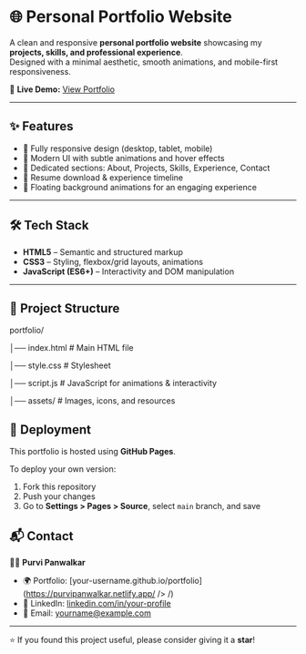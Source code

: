 # 🌐 Personal Portfolio Website  

A clean and responsive **personal portfolio website** showcasing my **projects, skills, and professional experience**.  
Designed with a minimal aesthetic, smooth animations, and mobile-first responsiveness.  

🔗 **Live Demo:** [View Portfolio](https://your-username.github.io/portfolio/)  

---

## ✨ Features  
- 📱 Fully responsive design (desktop, tablet, mobile)  
- 🎨 Modern UI with subtle animations and hover effects  
- 📝 Dedicated sections: About, Projects, Skills, Experience, Contact  
- 📂 Resume download & experience timeline  
- 🌌 Floating background animations for an engaging experience  

---

## 🛠️ Tech Stack  
- **HTML5** – Semantic and structured markup  
- **CSS3** – Styling, flexbox/grid layouts, animations  
- **JavaScript (ES6+)** – Interactivity and DOM manipulation  

---

## 📂 Project Structure  
portfolio/

│── index.html # Main HTML file

│── style.css # Stylesheet

│── script.js # JavaScript for animations & interactivity

│── assets/ # Images, icons, and resources

## 🚀 Deployment  
This portfolio is hosted using **GitHub Pages**.  

To deploy your own version:  
1. Fork this repository  
2. Push your changes  
3. Go to **Settings > Pages > Source**, select `main` branch, and save

## 📬 Contact  
👩‍💻 **Purvi Panwalkar**  
- 🌍 Portfolio: [your-username.github.io/portfolio](https://purvipanwalkar.netlify.app/ />
/)  
- 💼 LinkedIn: [linkedin.com/in/your-profile](https://linkedin.com/in/your-profile)  
- 📧 Email: yourname@example.com  

---

⭐ If you found this project useful, please consider giving it a **star**!  
